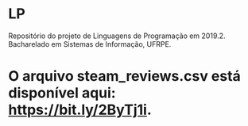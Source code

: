 # LP
Repositório do projeto de Linguagens de Programação em 2019.2. Bacharelado em Sistemas de Informação, UFRPE.

# O arquivo steam_reviews.csv está disponível aqui: https://bit.ly/2ByTj1i.
